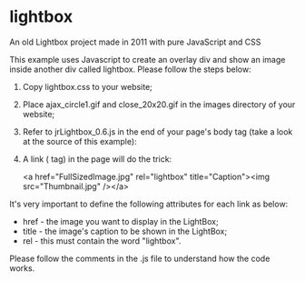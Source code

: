 # lightbox
An old Lightbox project made in 2011 with pure JavaScript and CSS

This example uses Javascript to create an overlay div and show an image inside another div called lightbox. Please follow the steps below:

1. Copy lightbox.css to your website;
2. Place ajax_circle1.gif and close_20x20.gif in the images directory of your website;
3. Refer to jrLightbox_0.6.js in the end of your page's body tag (take a look at the source of this example):
   <script type="text/javascript" src="includes/jrLightbox_0.6.js"></script>
4. A link (<a> tag) in the page will do the trick:
   
   &lt;a href=&quot;FullSizedImage.jpg&quot; rel=&quot;lightbox&quot; title=&quot;Caption&quot;&gt;&lt;img src=&quot;Thumbnail.jpg&quot;  /&gt;&lt;/a&gt;

It's very important to define the following attributes for each link as below:
- href - the image you want to display in the LightBox;
- title - the image's caption to be shown in the LightBox;
- rel - this must contain the word "lightbox".

Please follow the comments in the .js file to understand how the code works.
